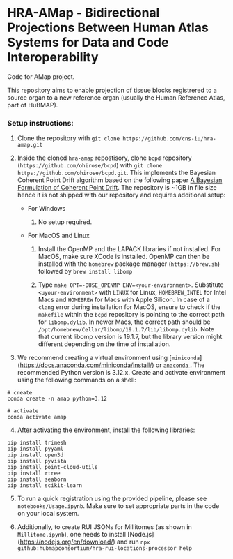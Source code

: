 # HRA-AMap - Bidirectional Projections Between Human Atlas Systems for Data and Code Interoperability

Code for AMap project. 

This repository aims to enable projection of tissue blocks registrered to a source organ to a new reference organ (usually the Human Reference Atlas, part of HuBMAP). 

### Setup instructions:

1. Clone the repository with ```git clone https://github.com/cns-iu/hra-amap.git```

2. Inside the cloned ```hra-amap``` repostisory, clone ``bcpd`` repository (```https://github.com/ohirose/bcpd```) with ```git clone https://github.com/ohirose/bcpd.git```. This implements the Bayesian Coherent Point Drift algorithm based on the following paper [A Bayesian Formulation of Coherent Point Drift](https://ieeexplore.ieee.org/stamp/stamp.jsp?tp=&arnumber=8985307). The repository is ~1GB in file size hence it is not shipped with our repository and requires additional setup: 

    * For Windows

       1. No setup required.  

    * For MacOS and Linux

        1. Install the OpenMP and the LAPACK libraries if not installed. For MacOS, make sure XCode is installed. OpenMP can then be installed with the ```homebrew``` package manager (```https://brew.sh```) followed by ```brew install libomp```

        2. Type ```make OPT=-DUSE_OPENMP ENV=<your-environment>```. Substitute ```<uyour-environment>``` with ```LINUX``` for Linux, ```HOMEBREW_INTEL``` for Intel Macs and ```HOMEBREW``` for Macs with Apple Silicon. In case of a ```clang``` error during installation for MacOS, ensure to check if the ```makefile``` within the ```bcpd``` repository is pointing to the correct path for ```libomp.dylib```. In newer Macs, the correct path should be ```/opt/homebrew/Cellar/libomp/19.1.7/lib/libomp.dylib```. Note that current libomp version is 19.1.7, but the library version might different depending on the time of installation. 

3. We recommend creating a virtual environment using [```miniconda```] (https://docs.anaconda.com/miniconda/install/) or [```anaconda``` ](https://docs.anaconda.com/anaconda/install/). The recommended Python version is 3.12.x. Create and activate environment using the following commands on a shell:

```
# create
conda create -n amap python=3.12

# activate
conda activate amap
```

4. After activating the environment, install the following libraries:

```
pip install trimesh
pip install pyyaml
pip install open3d
pip install pyvista
pip install point-cloud-utils
pip install rtree
pip install seaborn
pip install scikit-learn
```

5. To run a quick registration using the provided pipeline, please see ```notebooks/Usage.ipynb```. Make sure to set appropriate parts in the code on your local system. 

6. Additionally, to create RUI JSONs for Millitomes (as shown in `Millitome.ipynb`), one needs to install [Node.js] (https://nodejs.org/en/download/) and run ```npx github:hubmapconsortium/hra-rui-locations-processor help```

